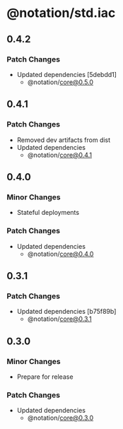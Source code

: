 # @notation/std.iac

## 0.4.2

### Patch Changes

- Updated dependencies [5debdd1]
  - @notation/core@0.5.0

## 0.4.1

### Patch Changes

- Removed dev artifacts from dist
- Updated dependencies
  - @notation/core@0.4.1

## 0.4.0

### Minor Changes

- Stateful deployments

### Patch Changes

- Updated dependencies
  - @notation/core@0.4.0

## 0.3.1

### Patch Changes

- Updated dependencies [b75f89b]
  - @notation/core@0.3.1

## 0.3.0

### Minor Changes

- Prepare for release

### Patch Changes

- Updated dependencies
  - @notation/core@0.3.0
